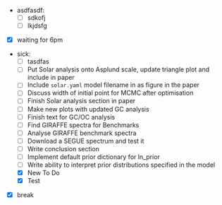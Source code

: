 - asdfasdf:
  - [ ] sdkofj
  - [ ] lkjdsfg
- [X] waiting for 6pm
- sick:
  - [ ] tasdfas
  - [ ] Put Solar analysis onto Asplund scale, update triangle plot and include in paper
  - [ ] Include `solar.yaml` model filename in as figure in the paper
  - [ ] Discuss width of initial point for MCMC after optimisation
  - [ ] Finish Solar analysis section in paper
  - [ ] Make new plots with updated GC analysis
  - [ ] Finish text for GC/OC analysis
  - [ ] Find GIRAFFE spectra for Benchmarks
  - [ ] Analyse GIRAFFE benchmark spectra
  - [ ] Download a SEGUE spectrum and test it
  - [ ] Write conclusion section
  - [ ] Implement default prior dictionary for ln_prior
  - [ ] Write ability to interpret prior distributions specified in the model
  - [X] New To Do
  - [X] Test
- [X] break
